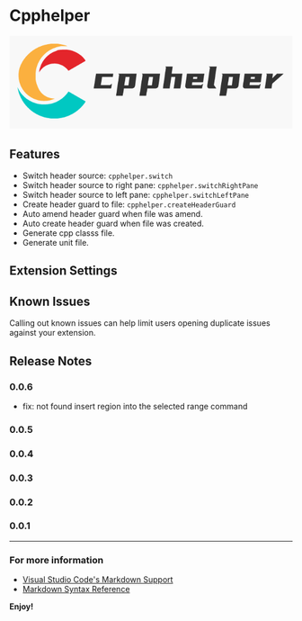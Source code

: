 # Cpphelper

![logo](https://github.com/93Alliance/vscode-cpphelper/blob/master/resources/full-logo.png?raw=true)

## Features

- Switch header source: `cpphelper.switch`
- Switch header source to right pane: `cpphelper.switchRightPane`
- Switch header source to left pane: `cpphelper.switchLeftPane`
- Create header guard to file: `cpphelper.createHeaderGuard`
- Auto amend header guard when file was amend.
- Auto create header guard when file was created.
- Generate cpp classs file.
- Generate unit file.

## Extension Settings

## Known Issues

Calling out known issues can help limit users opening duplicate issues against your extension.

## Release Notes

### 0.0.6
- fix: not found insert region into the selected range command
### 0.0.5
### 0.0.4
### 0.0.3
### 0.0.2
### 0.0.1

----------------------------------------------------------------------------------------------------------

### For more information

* [Visual Studio Code's Markdown Support](http://code.visualstudio.com/docs/languages/markdown)
* [Markdown Syntax Reference](https://help.github.com/articles/markdown-basics/)

**Enjoy!**
